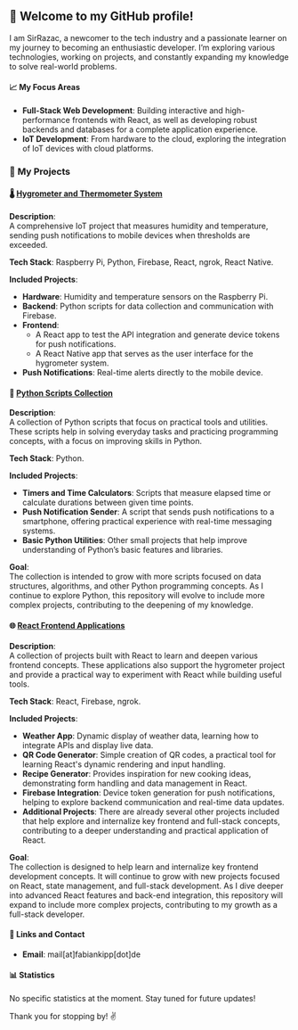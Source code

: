 ## 👋 **Welcome to my GitHub profile!**

I am SirRazac, a newcomer to the tech industry and a passionate learner on my journey to becoming an enthusiastic developer. I’m exploring various technologies, working on projects, and constantly expanding my knowledge to solve real-world problems.

#### 📈 **My Focus Areas**

- **Full-Stack Web Development**: Building interactive and high-performance frontends with React, as well as developing robust backends and databases for a complete application experience.
- **IoT Development**: From hardware to the cloud, exploring the integration of IoT devices with cloud platforms.

### 📁 **My Projects**

#### 🌡️ **[Hygrometer and Thermometer System](#)**

**Description**:  
A comprehensive IoT project that measures humidity and temperature, sending push notifications to mobile devices when thresholds are exceeded.

**Tech Stack**: Raspberry Pi, Python, Firebase, React, ngrok, React Native.

**Included Projects**:  
- **Hardware**: Humidity and temperature sensors on the Raspberry Pi.  
- **Backend**: Python scripts for data collection and communication with Firebase.  
- **Frontend**:
   - A React app to test the API integration and generate device tokens for push notifications.
   - A React Native app that serves as the user interface for the hygrometer system.
- **Push Notifications**: Real-time alerts directly to the mobile device.

#### 🔄 **[Python Scripts Collection](#)**

**Description**:  
A collection of Python scripts that focus on practical tools and utilities. These scripts help in solving everyday tasks and practicing programming concepts, with a focus on improving skills in Python.

**Tech Stack**: Python.

**Included Projects**:  
- **Timers and Time Calculators**: Scripts that measure elapsed time or calculate durations between given time points.
- **Push Notification Sender**: A script that sends push notifications to a smartphone, offering practical experience with real-time messaging systems.
- **Basic Python Utilities**: Other small projects that help improve understanding of Python’s basic features and libraries.

**Goal**:  
The collection is intended to grow with more scripts focused on data structures, algorithms, and other Python programming concepts. As I continue to explore Python, this repository will evolve to include more complex projects, contributing to the deepening of my knowledge.

#### 🌐 **[React Frontend Applications](#)**

**Description**:  
A collection of projects built with React to learn and deepen various frontend concepts. These applications also support the hygrometer project and provide a practical way to experiment with React while building useful tools.

**Tech Stack**: React, Firebase, ngrok.

**Included Projects**:  
- **Weather App**: Dynamic display of weather data, learning how to integrate APIs and display live data.  
- **QR Code Generator**: Simple creation of QR codes, a practical tool for learning React's dynamic rendering and input handling.  
- **Recipe Generator**: Provides inspiration for new cooking ideas, demonstrating form handling and data management in React.  
- **Firebase Integration**: Device token generation for push notifications, helping to explore backend communication and real-time data updates.  
- **Additional Projects**: There are already several other projects included that help explore and internalize key frontend and full-stack concepts, contributing to a deeper understanding and practical application of React.

**Goal**:  
The collection is designed to help learn and internalize key frontend development concepts. It will continue to grow with new projects focused on React, state management, and full-stack development. As I dive deeper into advanced React features and back-end integration, this repository will expand to include more complex projects, contributing to my growth as a full-stack developer.

#### 🔗 **Links and Contact**

- **Email**: mail[at]fabiankipp[dot]de

#### 📊 **Statistics**

No specific statistics at the moment. Stay tuned for future updates!

Thank you for stopping by! ✌️
